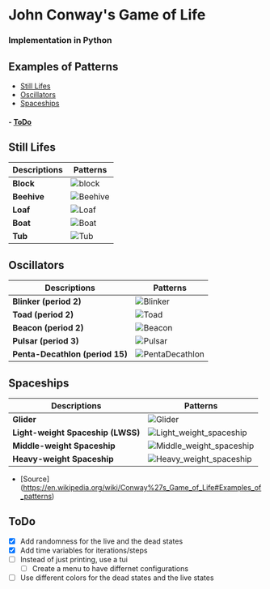 # John Conway's Game of Life
### Implementation in Python
## Examples of Patterns
- [Still Lifes](#still-lifes)
- [Oscillators](#oscillators)
- [Spaceships](#spaceships)
#### - [ToDo](#todo-1)

<a name="still-lifes"></a>
## Still Lifes
| Descriptions | Patterns |
| ---| --- |
|**Block**|![block](https://upload.wikimedia.org/wikipedia/commons/thumb/9/96/Game_of_life_block_with_border.svg/132px-Game_of_life_block_with_border.svg.png)|
|**Beehive**|![Beehive](https://upload.wikimedia.org/wikipedia/commons/thumb/6/67/Game_of_life_beehive.svg/196px-Game_of_life_beehive.svg.png)|
|**Loaf**|![Loaf](https://upload.wikimedia.org/wikipedia/commons/thumb/f/f4/Game_of_life_loaf.svg/196px-Game_of_life_loaf.svg.png)|
|**Boat**|![Boat](https://upload.wikimedia.org/wikipedia/commons/thumb/7/7f/Game_of_life_boat.svg/164px-Game_of_life_boat.svg.png)|
|**Tub**|![Tub](https://upload.wikimedia.org/wikipedia/commons/thumb/3/31/Game_of_life_flower.svg/164px-Game_of_life_flower.svg.png)|

<a name="oscillators"></a>
## Oscillators
| Descriptions | Patterns |
| ---| --- |
|**Blinker (period 2)**|![Blinker](https://upload.wikimedia.org/wikipedia/commons/9/95/Game_of_life_blinker.gif)|
|**Toad (period 2)**|![Toad](https://upload.wikimedia.org/wikipedia/commons/1/12/Game_of_life_toad.gif)|
|**Beacon (period 2)**|![Beacon](https://upload.wikimedia.org/wikipedia/commons/1/1c/Game_of_life_beacon.gif)|
|**Pulsar (period 3)**|![Pulsar](https://upload.wikimedia.org/wikipedia/commons/0/07/Game_of_life_pulsar.gif)|
|**Penta-Decathlon (period 15)**|![PentaDecathlon](https://upload.wikimedia.org/wikipedia/commons/f/fb/I-Column.gif)|

<a name="spaceships"></a>
## Spaceships
| Descriptions | Patterns |
| ---| --- |
|**Glider**|![Glider](https://upload.wikimedia.org/wikipedia/commons/f/f2/Game_of_life_animated_glider.gif)|
|**Light-weight Spaceship (LWSS)**|![Light_weight_spaceship](https://upload.wikimedia.org/wikipedia/commons/3/37/Game_of_life_animated_LWSS.gif)|
|**Middle-weight Spaceship**|![Middle_weight_spaceship](https://upload.wikimedia.org/wikipedia/commons/4/4e/Animated_Mwss.gif)|
|**Heavy-weight Spaceship**|![Heavy_weight_spaceship](https://upload.wikimedia.org/wikipedia/commons/4/4f/Animated_Hwss.gif)|
- [Source] (https://en.wikipedia.org/wiki/Conway%27s_Game_of_Life#Examples_of_patterns)

## ToDo
- [x] Add randomness for the live and the dead states
- [x] Add time variables for iterations/steps 
- [ ] Instead of just printing, use a tui
    - [ ] Create a menu to have differnet configurations
- [ ] Use different colors for the dead states and the live states
